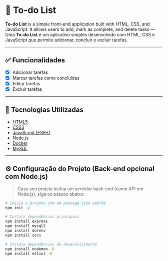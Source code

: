 # 📝 To-do List

**To-do List** is a simple front-end application built with HTML, CSS, and JavaScript. It allows users to add, mark as complete, and delete tasks —  
Uma **To-do List** é um aplicativo simples desenvolvido com HTML, CSS e JavaScript que permite adicionar, concluir e excluir tarefas.

---

## ✅ Funcionalidades

- [x] Adicionar tarefas  
- [x] Marcar tarefas como concluídas  
- [x] Editar tarefas  
- [x] Excluir tarefas  

---

## 🚀 Tecnologias Utilizadas

- [HTML5](w)
- [CSS3](w)
- [JavaScript (ES6+)](w)
- [Node.js](w)
- [Docker](w)
- [MySQL](w)

---

## ⚙️ Configuração do Projeto (Back-end opcional com Node.js)

> Caso seu projeto inclua um servidor back-end (como API em Node.js), siga os passos abaixo:

```bash
# Inicia o projeto com um package.json padrão
npm init -y

# Instala dependências principais
npm install express
npm install mysql2
npm install dotenv
npm install cors

# Instala dependências de desenvolvimento
npm install nodemon -D
npm install eslint -D
